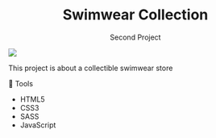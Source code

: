 <h1 align="center">Swimwear Collection</h1>
<p align="center">Second Project</p>

<img src="images/readme-cover.png">

<p>This project is about a collectible swimwear store</p>
 
  👾 Tools  
  - HTML5
  - CSS3
  - SASS
  - JavaScript